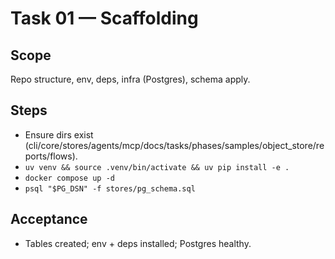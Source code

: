 # Task 01 — Scaffolding

## Scope
Repo structure, env, deps, infra (Postgres), schema apply.

## Steps
- Ensure dirs exist (cli/core/stores/agents/mcp/docs/tasks/phases/samples/object_store/reports/flows).
- `uv venv && source .venv/bin/activate && uv pip install -e .`
- `docker compose up -d`
- `psql "$PG_DSN" -f stores/pg_schema.sql`

## Acceptance
- Tables created; env + deps installed; Postgres healthy.
